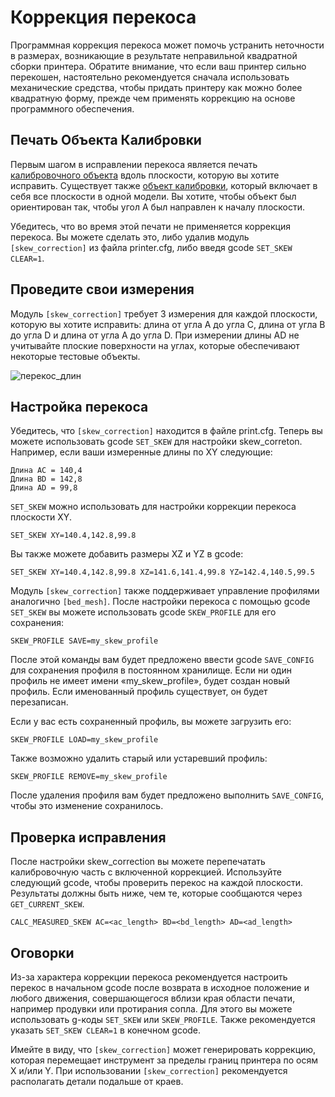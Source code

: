 # Коррекция перекоса

Программная коррекция перекоса может помочь устранить неточности в размерах, возникающие в результате неправильной квадратной сборки принтера. Обратите внимание, что если ваш принтер сильно перекошен, настоятельно рекомендуется сначала использовать механические средства, чтобы придать принтеру как можно более квадратную форму, прежде чем применять коррекцию на основе программного обеспечения.

## Печать Объекта Калибровки

Первым шагом в исправлении перекоса является печать [калибровочного объекта](https://www.thingiverse.com/thing:2563185/files ) вдоль плоскости, которую вы хотите исправить. Существует также [объект калибровки](https://www.thingiverse.com/thing:2972743 ), который включает в себя все плоскости в одной модели. Вы хотите, чтобы объект был ориентирован так, чтобы угол A был направлен к началу плоскости.

Убедитесь, что во время этой печати не применяется коррекция перекоса. Вы можете сделать это, либо удалив модуль `[skew_correction]` из файла printer.cfg, либо введя gcode `SET_SKEW CLEAR=1`.

## Проведите свои измерения

Модуль `[skew_correction]` требует 3 измерения для каждой плоскости, которую вы хотите исправить: длина от угла A до угла C, длина от угла B до угла D и длина от угла A до угла D. При измерении длины AD не учитывайте плоские поверхности на углах, которые обеспечивают некоторые тестовые объекты.

![перекос_длин](img/skew_lengths.png)

## Настройка перекоса

Убедитесь, что `[skew_correction]` находится в файле print.cfg. Теперь вы можете использовать gcode `SET_SKEW` для настройки skew_correton. Например, если ваши измеренные длины по XY следующие:

```
Длина АС = 140,4
Длина BD = 142,8
Длина AD = 99,8
```

`SET_SKEW` можно использовать для настройки коррекции перекоса плоскости XY.

```
SET_SKEW XY=140.4,142.8,99.8
```

Вы также можете добавить размеры XZ и YZ в gcode:

```
SET_SKEW XY=140.4,142.8,99.8 XZ=141.6,141.4,99.8 YZ=142.4,140.5,99.5
```

Модуль `[skew_correction]` также поддерживает управление профилями аналогично `[bed_mesh]`. После настройки перекоса с помощью gcode `SET_SKEW` вы можете использовать gcode `SKEW_PROFILE` для его сохранения:

```
SKEW_PROFILE SAVE=my_skew_profile
```

После этой команды вам будет предложено ввести gcode `SAVE_CONFIG` для сохранения профиля в постоянном хранилище. Если ни один профиль не имеет имени «my_skew_profile», будет создан новый профиль. Если именованный профиль существует, он будет перезаписан.

Если у вас есть сохраненный профиль, вы можете загрузить его:

```
SKEW_PROFILE LOAD=my_skew_profile
```

Также возможно удалить старый или устаревший профиль:

```
SKEW_PROFILE REMOVE=my_skew_profile
```

После удаления профиля вам будет предложено выполнить `SAVE_CONFIG`, чтобы это изменение сохранилось.

## Проверка исправления

После настройки skew_correction вы можете перепечатать калибровочную часть с включенной коррекцией. Используйте следующий gcode, чтобы проверить перекос на каждой плоскости. Результаты должны быть ниже, чем те, которые сообщаются через `GET_CURRENT_SKEW`.

```
CALC_MEASURED_SKEW AC=<ac_length> BD=<bd_length> AD=<ad_length>
```

## Оговорки

Из-за характера коррекции перекоса рекомендуется настроить перекос в начальном gcode после возврата в исходное положение и любого движения, совершающегося вблизи края области печати, например продувки или протирания сопла. Для этого вы можете использовать g-коды `SET_SKEW` или `SKEW_PROFILE`. Также рекомендуется указать `SET_SKEW CLEAR=1` в конечном gcode.

Имейте в виду, что `[skew_correction]` может генерировать коррекцию, которая перемещает инструмент за пределы границ принтера по осям X и/или Y. При использовании `[skew_correction]` рекомендуется располагать детали подальше от краев.
